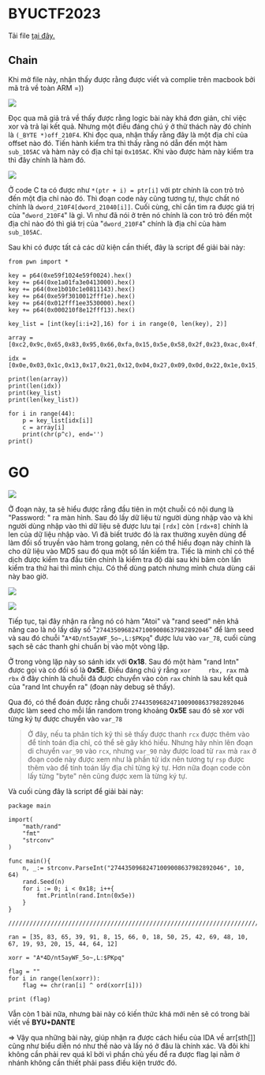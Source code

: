 # BYUCTF2023

Tải file [tại đây.](https://github.com/Okoonzz/07.-Rev/tree/File/BYUCTF)

## Chain
Khi mở file này, nhận thấy được rằng được viết và complie trên macbook bởi mã trả về toàn ARM =))

![](https://hackmd.io/_uploads/H1dMaC38n.png)

Đọc qua mã giả trả về thấy được rằng logic bài này khá đơn giản, chỉ việc xor và trả lại kết quả. Nhưng một điều đáng chú ý ở thử thách này đó chính là `(_BYTE *)off_210F4`. Khi đọc qua, nhận thấy rằng đây là một địa chỉ của offset nào đó. Tiến hành kiểm tra thì thấy rằng nó dẫn đến một hàm `sub_105AC` và hàm này có địa chỉ tại `0x105AC`. Khi vào được hàm này kiểm tra thì đây chính là hàm đó.

![](https://hackmd.io/_uploads/BJlRaA3Uh.png)

Ở code C ta có được như `*(ptr + i) = ptr[i]` với ptr chính là con trỏ trỏ đến một địa chỉ nào đó. Thì đoạn code này cũng tương tự, thực chất nó chính là `dword_210F4[dword_21040[i]]`. Cuối cùng, chỉ cần tìm ra được giá trị của "`dword_210F4`" là gì. Vì như đã nói ở trên nó chính là con trỏ trỏ đến một địa chỉ nào đó thì giá trị của "`dword_210F4`" chính là địa chỉ của hàm `sub_105AC`.

Sau khi có được tất cả các dữ kiện cần thiết, đây là script để giải bài này:

```
from pwn import *

key = p64(0xe59f1024e59f0024).hex()
key += p64(0xe1a01fa3e0413000).hex()
key += p64(0xe1b010c1e0811143).hex()
key += p64(0xe59f3010012fff1e).hex()
key += p64(0x012fff1ee3530000).hex()
key += p64(0x000210f8e12fff13).hex()

key_list = [int(key[i:i+2],16) for i in range(0, len(key), 2)]

array =  [0xc2,0x9c,0x65,0x83,0x95,0x66,0xfa,0x15,0x5e,0x58,0x2f,0x23,0xac,0x4f,0xa1,0x4c,0x7d,0x1e,0x69,0x80,0x8c,0x4a,0x26,0x5b,0x5f,0x91,0x30,0xcf,0xc0,0x4d,0x97,0x9b,0xba,0x20,0x77,0x4c,0xf5,0xef,0x97,0x96,0x31,0x30,0x8c,0xe2]

idx = [0x0e,0x03,0x1c,0x13,0x17,0x21,0x12,0x04,0x27,0x09,0x0d,0x22,0x1e,0x15,0x0b,0x24,0x1d,0x0a,0x18,0x2b,0x19,0x00,0x1b,0x2a,0x08,0x1f,0x20,0x25,0x02,0x1a,0x0c,0x29,0x07,0x05,0x11,0x28,0x14,0x16,0x23,0x0f,0x01,0x10,0x2c,0x06,0x26]

print(len(array))
print(len(idx))
print(key_list)
print(len(key_list))

for i in range(44):
    p = key_list[idx[i]]
    c = array[i]
    print(chr(p^c), end='')
print()
```

# GO

![](https://hackmd.io/_uploads/B1tlDkTI3.png)

Ở đoạn này, ta sẽ hiểu được rẳng đầu tiên in một chuỗi có nội dung là "Password: " ra màn hình. Sau đó lấy dữ liệu từ người dùng nhập vào và khi người dùng nhập vào thì dữ liệu sẽ được lưu tại `[rdx]` còn `[rdx+8]` chính là len của dữ liệu nhập vào. Vì đã biết trước đó là rax thường xuyên dùng để làm đối số truyền vào hàm trong golang, nên có thể hiểu đoạn này chính là cho dữ liệu vào MD5 sau đó qua một số lần kiểm tra. Tiếc là mình chỉ có thể dịch được kiểm tra đầu tiên chính là kiểm tra độ dài sau khi băm còn lần kiểm tra thứ hai thì mình chịu. Có thể dùng patch nhưng mình chưa dùng cái này bao giờ. 

![](https://hackmd.io/_uploads/BJSht16Uh.png)

![](https://hackmd.io/_uploads/BkBTYk6Ln.png)

Tiếp tục, tại đây nhận ra rằng nó có hàm "Atoi" và "rand seed" nên khả năng cao là nó lấy dãy số "`27443509682471009008637982892046`" để làm seed và sau đó chuỗi "`A*4D/nt5ayWF_5o~,L:$PKpq`" được lưu vào `var_78`, cuối cùng sạch sẽ các thanh ghi chuẩn bị vào một vòng lặp.

Ở trong vòng lặp này so sánh idx với **0x18**. Sau đó một hàm "rand Intn" được gọi và có đối số là **0x5E**. Điều đáng chú ý rẳng `xor     rbx, rax` mà `rbx` ở đây chính là chuỗi đã được chuyển vào còn `rax` chính là sau kết quả của "rand Int chuyển ra" (đoạn này debug sẽ thấy). 

Qua đó, có thể đoán được rẳng chuỗi `27443509682471009008637982892046` được làm seed cho mỗi lần random trong khoảng **0x5E** sau đó sẽ xor với từng ký tự được chuyển vào `var_78`

> Ở đây, nếu ta phân tích kỹ thì sẽ thấy được thanh `rcx` được thêm vào để tính toán địa chỉ, có thể sẽ gây khó hiểu. Nhưng hãy nhìn lên đoạn di chuyển `var_90` vào `rcx`, nhưng `var_90` này được load từ `rax` mà `rax` ở đoạn code này được xem như là phần tử idx nên tương tự `rsp` được thêm vào để tính toán lấy địa chỉ từng ký tự. Hơn nữa đoạn code còn lấy từng "byte" nên cũng được xem là từng ký tự.

Và cuối cùng đây là script để giải bài này:

```
package main

import(
	"math/rand"
	"fmt"
	"strconv"
)

func main(){
	n, _:= strconv.ParseInt("27443509682471009008637982892046", 10, 64)
	rand.Seed(n)
	for i := 0; i < 0x18; i++{
		fmt.Println(rand.Intn(0x5e))
	}
}

//////////////////////////////////////////////////////////////////////////////

ran = [35, 83, 65, 39, 91, 8, 15, 66, 0, 18, 50, 25, 42, 69, 48, 10, 67, 19, 93, 20, 15, 44, 64, 12]

xorr = "A*4D/nt5ayWF_5o~,L:$PKpq"

flag = ""
for i in range(len(xorr)):
    flag += chr(ran[i] ^ ord(xorr[i]))

print (flag)
```
Vẫn còn 1 bài nữa, nhưng bài này có kiến thức khá mới nên sẽ có trong bài viết về **BYU+DANTE**

=> Vậy qua những bài này, giúp nhận ra được cách hiểu của IDA về arr[sth[]] cũng như biểu diễn nó như thế nào và lấy nó ở đâu là chính xác. Và đôi khi không cần phải rev quá kĩ bởi vì phần chủ yếu để ra được flag lại nằm ở nhánh không cần thiết phải pass điều kiện trước đó.
